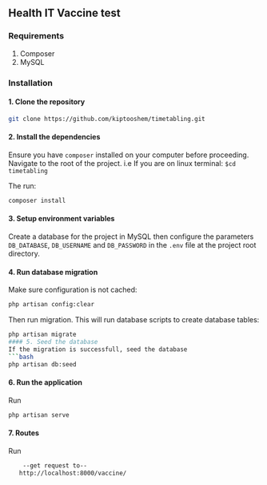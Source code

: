 
## Health IT Vaccine test


### Requirements
1. Composer
2. MySQL

### Installation
#### 1. Clone the repository
```bash
git clone https://github.com/kiptooshem/timetabling.git
```
#### 2. Install the dependencies
Ensure you have `composer` installed on your computer before proceeding.
Navigate to the root of the project. i.e If you are on linux terminal: `$cd timetabling`

The run:
```bash
composer install
```

#### 3. Setup environment variables
Create a database for the project in MySQL then configure the parameters `DB_DATABASE`, `DB_USERNAME` and `DB_PASSWORD` in the `.env` file at the project root directory.

#### 4. Run database migration
Make sure configuration is not cached:
```bash
php artisan config:clear
```

Then run migration. This will run database scripts to create database tables:
```bash
php artisan migrate
#### 5. Seed the database
If the migration is successfull, seed the database 
```bash
php artisan db:seed
```


#### 6. Run the application
Run
```bash
php artisan serve
```

#### 7. Routes
Run
```bash
    --get request to--
   http://localhost:8000/vaccine/
```
